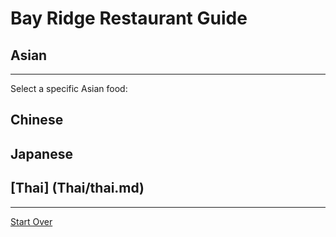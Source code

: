 # Bay Ridge Restaurant Guide
## Asian
---
Select a specific Asian food:
## Chinese
## Japanese
## [Thai] (Thai/thai.md)
---
[Start Over](asian.md/home.md)
